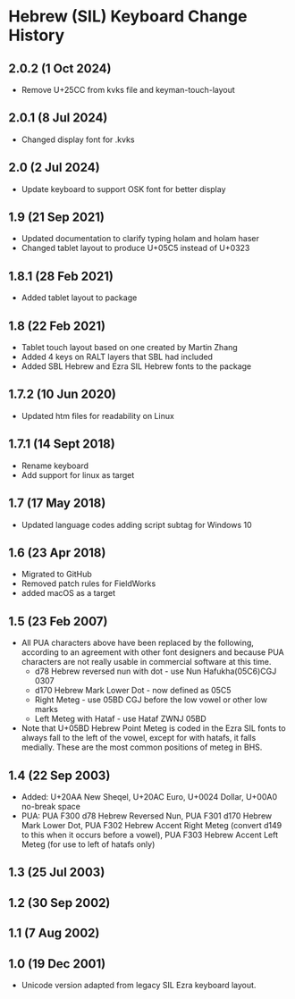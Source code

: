 Hebrew (SIL) Keyboard Change History
=======================

2.0.2 (1 Oct 2024)
-----------------
* Remove U+25CC from kvks file and keyman-touch-layout

2.0.1 (8 Jul 2024)
-----------------
* Changed display font for .kvks

2.0 (2 Jul 2024)
-----------------
* Update keyboard to support OSK font for better display

1.9 (21 Sep 2021)
-----------------
* Updated documentation to clarify typing holam and holam haser
* Changed tablet layout to produce U+05C5 instead of U+0323

1.8.1 (28 Feb 2021)
-----------------
* Added tablet layout to package

1.8 (22 Feb 2021)
-----------------
* Tablet touch layout based on one created by Martin Zhang
* Added 4 keys on RALT layers that SBL had included
* Added SBL Hebrew and Ezra SIL Hebrew fonts to the package

1.7.2 (10 Jun 2020)
-----------------
* Updated htm files for readability on Linux

1.7.1 (14 Sept 2018)
-----------------
* Rename keyboard
* Add support for linux as target

1.7 (17 May 2018)
-----------------
* Updated language codes adding script subtag for Windows 10

1.6 (23 Apr 2018)
-----------------
* Migrated to GitHub
* Removed patch rules for FieldWorks
* added macOS as a target

1.5 (23 Feb 2007)
-----------------

*  All PUA characters above have been replaced by the following, according to an agreement with other font designers and because PUA characters are not really usable in commercial software at this time.
    * d78 Hebrew reversed nun with dot - use Nun Hafukha(05C6)CGJ 0307
    * d170 Hebrew Mark Lower Dot - now defined as 05C5
    * Right Meteg - use 05BD CGJ before the low vowel or other low marks
    * Left Meteg with Hataf - use Hataf ZWNJ 05BD
* Note that U+05BD Hebrew Point Meteg is coded in the Ezra SIL fonts to always fall to the left of the vowel, except for with hatafs, it falls medially. These are the most common positions of meteg in BHS.

1.4 (22 Sep 2003)
-----------------

* Added: U+20AA New Sheqel, U+20AC Euro, U+0024 Dollar, U+00A0 no-break space
* PUA: PUA F300 d78 Hebrew Reversed Nun, PUA F301 d170 Hebrew Mark Lower Dot, PUA F302 Hebrew Accent Right Meteg (convert d149 to this when it occurs before a vowel), PUA F303 Hebrew Accent Left Meteg (for use to left of hatafs only)

1.3 (25 Jul 2003)
-----------------

1.2 (30 Sep 2002)
-----------------

1.1 (7 Aug 2002)
-----------------

1.0  (19 Dec 2001)
-----------------
* Unicode version adapted from legacy SIL Ezra keyboard layout.

